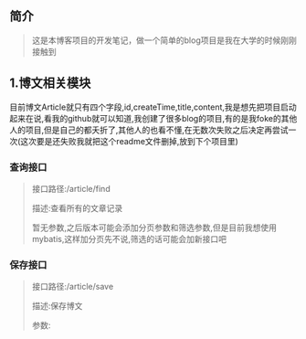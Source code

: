 ## 简介

> 这是本博客项目的开发笔记，做一个简单的blog项目是我在大学的时候刚刚接触到

## 1.博文相关模块

​	目前博文Article就只有四个字段,id,createTime,title,content,我是想先把项目启动起来在说,看我的github就可以知道,我创建了很多blog的项目,有的是我foke的其他人的项目,但是自己的都夭折了,其他人的也看不懂,在无数次失败之后决定再尝试一次(这次要是还失败我就把这个readme文件删掉,放到下个项目里)

### 查询接口

> 接口路径:/article/find
>
> 描述:查看所有的文章记录
>
> 暂无参数,之后版本可能会添加分页参数和筛选参数,但是目前我想使用mybatis,这样加分页先不说,筛选的话可能会加新接口吧

### 保存接口

> 接口路径:/article/save
>
> 描述:保存博文
>
> 参数:
>
> 